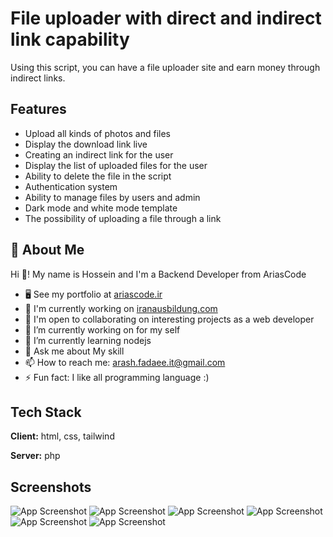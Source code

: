 
# File uploader with direct and indirect link capability

Using this script, you can have a file uploader site and earn money through indirect links.


## Features

- Upload all kinds of photos and files
- Display the download link live
- Creating an indirect link for the user
- Display the list of uploaded files for the user
- Ability to delete the file in the script
- Authentication system
- Ability to manage files by users and admin
- Dark mode and white mode template
- The possibility of uploading a file through a link


## 🚀 About Me
Hi 👋! My name is Hossein and I'm a Backend Developer from AriasCode
*   🖥️  See my portfolio at [ariascode.ir](https://ariascode.ir/our_team/arash-fadaee)
*   🚀  I'm currently working on [iranausbildung.com](https://iranausbildung.com)
*   🤝  I'm open to collaborating on interesting projects as a web developer
*   🔭 I’m currently working on for my self
*   🌱 I’m currently learning nodejs
*   💬 Ask me about My skill
*   📫 How to reach me: arash.fadaee.it@gmail.com
*   ⚡ Fun fact: I like all programming language :)
###

## Tech Stack

**Client:** html, css, tailwind

**Server:** php 


## Screenshots
![App Screenshot](https://dl.volnamusic.ir/project-img/file-uploader/logint.png)
![App Screenshot](https://dl.volnamusic.ir/project-img/file-uploader/dashboard.png)
![App Screenshot](https://dl.volnamusic.ir/project-img/file-uploader/uoloaded-files.png)
![App Screenshot](https://dl.volnamusic.ir/project-img/file-uploader/upload-file.png)
![App Screenshot](https://dl.volnamusic.ir/project-img/file-uploader/upload-link.png)
![App Screenshot](https://dl.volnamusic.ir/project-img/file-uploader/users.png)


